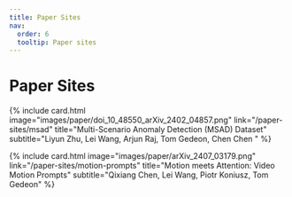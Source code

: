 ```yaml
---
title: Paper Sites
nav:
  order: 6
  tooltip: Paper sites
---
```


# Paper Sites

{%
  include card.html
  image="images/paper/doi_10_48550_arXiv_2402_04857.png"
  link="/paper-sites/msad"
  title="Multi-Scenario Anomaly Detection (MSAD) Dataset"
  subtitle="Liyun Zhu, Lei Wang, Arjun Raj, Tom Gedeon, Chen Chen
"
%}

{%
  include card.html
  image="images/paper/arXiv_2407_03179.png"
  link="/paper-sites/motion-prompts"
  title="Motion meets Attention: Video Motion Prompts"
  subtitle="Qixiang Chen, Lei Wang, Piotr Koniusz, Tom Gedeon"
%}